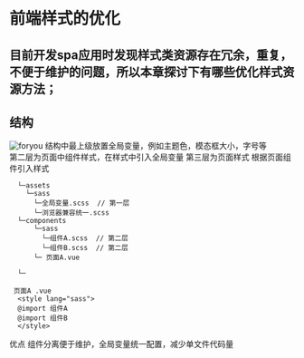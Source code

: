# 前端样式的优化
## 目前开发spa应用时发现样式类资源存在冗余，重复，不便于维护的问题，所以本章探讨下有哪些优化样式资源方法；
 ## 结构   
  ![foryou](https://github.com/jx-boom/optimization/blob/master/css/img/path.png)
   结构中最上级放置全局变量，例如主题色，模态框大小，字号等   
   第二层为页面中组件样式，在样式中引入全局变量
   第三层为页面样式 根据页面组件引入样式
 ~~~  
   └─assets 
     └─sass 
       └─全局变量.scss  // 第一层
       └─浏览器兼容统一.scss 
   └─components
       └─sass 
         └─组件A.scss  // 第二层
         └─组件B.scss  // 第二层
       └─ 页面A.vue
         
   └─       
~~~   

~~~ 
 页面A .vue   
  <style lang="sass">
  @import 组件A
  @import 组件B
  </style>
~~~
   优点 组件分离便于维护，全局变量统一配置，减少单文件代码量
 